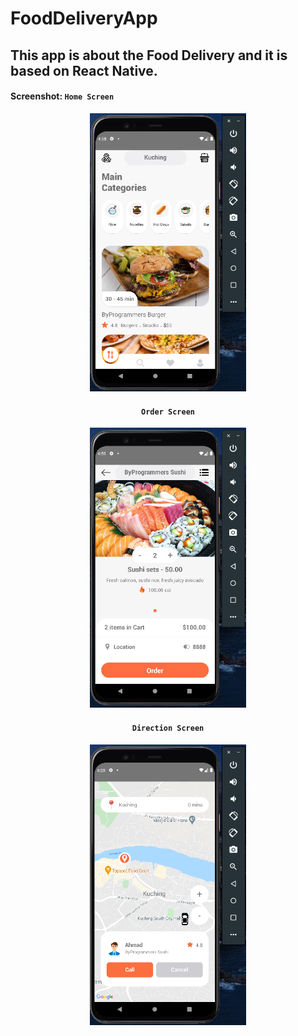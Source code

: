 # FoodDeliveryApp
## This app is about the Food Delivery and it is based on React Native.

#### Screenshot: ``` Home Screen ```

<div align="center">
<img src="screenshots/HomeScreen.png" width="250">
</ div>

#### ``` Order Screen ```
<div align="center">
<img src="screenshots/OrderScreen.png" width="250">
</ div>

#### ``` Direction Screen ```
<div align="center">
<img src="screenshots/DirectionScreen.png" width="250">
</ div>
